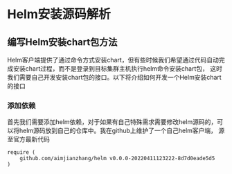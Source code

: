 ﻿# Helm安装源码解析

## 编写Helm安装chart包方法
Helm客户端提供了通过命令方式安装chart，但有些时候我们希望通过代码自动完成安装chart过程，而不是登录到目标集群主机执行helm命令安装chart包，
这时我们需要自己开发安装chart包的接口。以下将介绍如何开发一个Helm安装chart的接口

### 添加依赖
首先我们需要添加helm依赖，对于如果有自己特殊需求需要修改helm源码的，可以将helm源码放到自己的仓库中。我在github上维护了一个自己helm客户端，
源至官方最新代码
```
require (
	github.com/aimjianzhang/helm v0.0.0-20220411123222-8d7d0eade5d5
)
```


     




